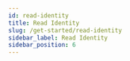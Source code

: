 ```yaml
---
id: read-identity
title: Read Identity
slug: /get-started/read-identity
sidebar_label: Read Identity
sidebar_position: 6
---
```

